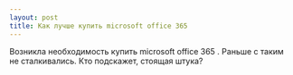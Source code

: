 ```yaml
---
layout: post 
title: Как лучше купить microsoft office 365 
--- 
```

Возникла необходимость купить microsoft office 365 . Раньше с таким не сталкивались. Кто подскажет, стоящая штука?
